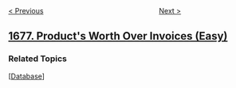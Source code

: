 <!--|This file generated by command(leetcode description); DO NOT EDIT.    |-->
<!--+----------------------------------------------------------------------+-->
<!--|@author    awesee <openset.wang@gmail.com>                           |-->
<!--|@link      https://github.com/awesee                                 |-->
<!--|@home      https://github.com/awesee/leetcode                        |-->
<!--+----------------------------------------------------------------------+-->

[< Previous](../lowest-common-ancestor-of-a-binary-tree-iv "Lowest Common Ancestor of a Binary Tree IV")
　　　　　　　　　　　　　　　　
[Next >](../goal-parser-interpretation "Goal Parser Interpretation")

## [1677. Product's Worth Over Invoices (Easy)](https://leetcode.com/problems/products-worth-over-invoices "发票中的产品金额")



### Related Topics
  [[Database](../../tag/database/README.md)]
